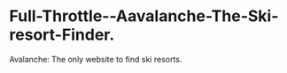 # Full-Throttle--Aavalanche-The-Ski-resort-Finder.
Avalanche: The only website to find ski resorts.
